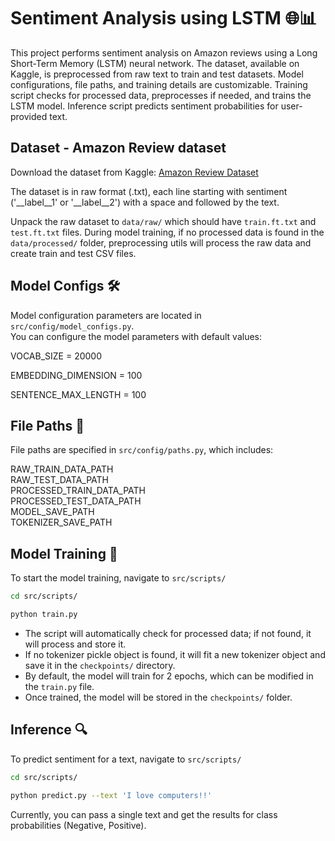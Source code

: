 # Sentiment Analysis using LSTM 🌐📊

This project performs sentiment analysis on Amazon reviews using a Long Short-Term Memory (LSTM) neural network. The dataset, available on Kaggle, is preprocessed from raw text to train and test datasets. Model configurations, file paths, and training details are customizable. Training script checks for processed data, preprocesses if needed, and trains the LSTM model. Inference script predicts sentiment probabilities for user-provided text. 

## Dataset - Amazon Review dataset 
Download the dataset from Kaggle: [Amazon Review Dataset](https://www.kaggle.com/datasets/bittlingmayer/amazonreviews/data)

The dataset is in raw format (.txt), each line starting with sentiment ('__label__1' or '__label__2') with a space and followed by the text.

Unpack the raw dataset to `data/raw/` which should have `train.ft.txt` and `test.ft.txt` files. During model training, if no processed data is found in the `data/processed/` folder, preprocessing utils will process the raw data and create train and test CSV files.

## Model Configs 🛠️
Model configuration parameters are located in `src/config/model_configs.py`. <br>
You can configure the model parameters with default values:

VOCAB_SIZE = 20000

EMBEDDING_DIMENSION = 100

SENTENCE_MAX_LENGTH = 100

## File Paths 📂
File paths are specified in `src/config/paths.py`, which includes:

RAW_TRAIN_DATA_PATH <br>
RAW_TEST_DATA_PATH <br>
PROCESSED_TRAIN_DATA_PATH <br>
PROCESSED_TEST_DATA_PATH <br>
MODEL_SAVE_PATH <br>
TOKENIZER_SAVE_PATH <br>

## Model Training 🚀
To start the model training, navigate to `src/scripts/`

```bash
cd src/scripts/
```
```bash
python train.py
```
 - The script will automatically check for processed data; if not found, it will process and store it. 
 - If no tokenizer pickle object is found, it will fit a new tokenizer object and save it in the `checkpoints/` directory. 
 - By default, the model will train for 2 epochs, which can be modified in the `train.py` file. 
 - Once trained, the model will be stored in the `checkpoints/` folder.

## Inference 🔍
To predict sentiment for a text, navigate to `src/scripts/`

```bash
cd src/scripts/
```
```bash
python predict.py --text 'I love computers!!'
```
Currently, you can pass a single text and get the results for class probabilities (Negative, Positive).